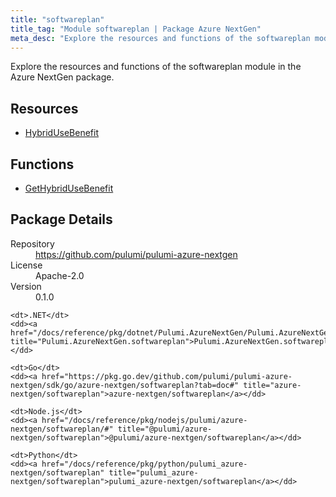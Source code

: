 ```yaml
---
title: "softwareplan"
title_tag: "Module softwareplan | Package Azure NextGen"
meta_desc: "Explore the resources and functions of the softwareplan module in the Azure NextGen package."
---
```


<!-- WARNING: this file was generated by Pulumi Docs Generator. -->
<!-- Do not edit by hand unless you're certain you know what you are doing! -->

Explore the resources and functions of the softwareplan module in the Azure NextGen package.

<h2 id="resources">Resources</h2>
<ul class="api">
    <li><a href="hybridusebenefit" title="HybridUseBenefit"><span class="symbol resource"></span>HybridUseBenefit</a></li>
</ul>

<h2 id="functions">Functions</h2>
<ul class="api">
    <li><a href="gethybridusebenefit" title="GetHybridUseBenefit"><span class="symbol function"></span>GetHybridUseBenefit</a></li>
</ul>

<h2 id="package-details">Package Details</h2>
<dl class="package-details">
	<dt>Repository</dt>
	<dd><a href="https://github.com/pulumi/pulumi-azure-nextgen">https://github.com/pulumi/pulumi-azure-nextgen</a></dd>
	<dt>License</dt>
	<dd>Apache-2.0</dd>
	<dt>Version</dt>
	<dd>0.1.0</dd>
</dl>



<dl class="tabular">

    <dt>.NET</dt>
    <dd><a href="/docs/reference/pkg/dotnet/Pulumi.AzureNextGen/Pulumi.AzureNextGen.softwareplan.html" title="Pulumi.AzureNextGen.softwareplan">Pulumi.AzureNextGen.softwareplan</a></dd>

    <dt>Go</dt>
    <dd><a href="https://pkg.go.dev/github.com/pulumi/pulumi-azure-nextgen/sdk/go/azure-nextgen/softwareplan?tab=doc#" title="azure-nextgen/softwareplan">azure-nextgen/softwareplan</a></dd>

    <dt>Node.js</dt>
    <dd><a href="/docs/reference/pkg/nodejs/pulumi/azure-nextgen/softwareplan/#" title="@pulumi/azure-nextgen/softwareplan">@pulumi/azure-nextgen/softwareplan</a></dd>

    <dt>Python</dt>
    <dd><a href="/docs/reference/pkg/python/pulumi_azure-nextgen/softwareplan" title="pulumi_azure-nextgen/softwareplan">pulumi_azure-nextgen/softwareplan</a></dd>

</dl>

